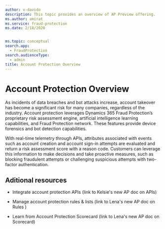 ```yaml
---
author: v-davido
description: This topic provides an overview of AP Preview offering.
ms.author: amirat
ms.service: fraud-protection
ms.date: 2/18/2020


ms.topic: conceptual
search.app: 
  - FraudProtection
search.audienceType:
  - admin
title: Account Protection Overview
---
```

# Account Protection Overview
As incidents of data breaches and bot attacks increase, account takeover has become a significant risk for many companies, regardless of the industry. Account protection leverages Dynamics 365 Fraud Protection’s proprietary risk assessment engine, artificial intelligence learning capabilities, and Fraud Protection network. These features provide device forensics and bot detection capabilities. 

With real-time telemetry through APIs, attributes associated with events such as account creation and account sign-in attempts are evaluated and return a risk assessment score with a reason code. Customers can leverage this information to make decisions and take proactive measures, such as blocking fraudulent attempts or challenging suspicious attempts with two-factor authentication.


## Aditional resources 
- Integrate account protection APIs (link to Kelsie's new AP doc on APIs) 

- Manage account protection rules & lists (link to Lena's new AP doc on Rules ) 

- Learn from Account Protection Scorecard (link to Lena's new AP doc on Scorecard) 
